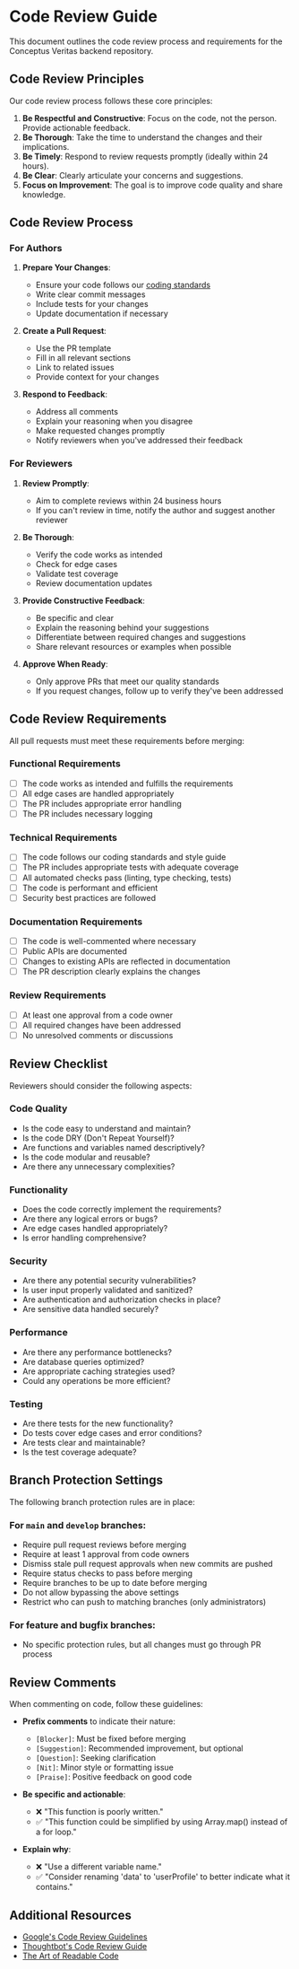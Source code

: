 # Code Review Guide

This document outlines the code review process and requirements for the Conceptus Veritas backend repository.

## Code Review Principles

Our code review process follows these core principles:

1. **Be Respectful and Constructive**: Focus on the code, not the person. Provide actionable feedback.
2. **Be Thorough**: Take the time to understand the changes and their implications.
3. **Be Timely**: Respond to review requests promptly (ideally within 24 hours).
4. **Be Clear**: Clearly articulate your concerns and suggestions.
5. **Focus on Improvement**: The goal is to improve code quality and share knowledge.

## Code Review Process

### For Authors

1. **Prepare Your Changes**:
   - Ensure your code follows our [coding standards](./coding-standards.md)
   - Write clear commit messages
   - Include tests for your changes
   - Update documentation if necessary

2. **Create a Pull Request**:
   - Use the PR template
   - Fill in all relevant sections
   - Link to related issues
   - Provide context for your changes

3. **Respond to Feedback**:
   - Address all comments
   - Explain your reasoning when you disagree
   - Make requested changes promptly
   - Notify reviewers when you've addressed their feedback

### For Reviewers

1. **Review Promptly**:
   - Aim to complete reviews within 24 business hours
   - If you can't review in time, notify the author and suggest another reviewer

2. **Be Thorough**:
   - Verify the code works as intended
   - Check for edge cases
   - Validate test coverage
   - Review documentation updates

3. **Provide Constructive Feedback**:
   - Be specific and clear
   - Explain the reasoning behind your suggestions
   - Differentiate between required changes and suggestions
   - Share relevant resources or examples when possible

4. **Approve When Ready**:
   - Only approve PRs that meet our quality standards
   - If you request changes, follow up to verify they've been addressed

## Code Review Requirements

All pull requests must meet these requirements before merging:

### Functional Requirements

- [ ] The code works as intended and fulfills the requirements
- [ ] All edge cases are handled appropriately
- [ ] The PR includes appropriate error handling
- [ ] The PR includes necessary logging

### Technical Requirements

- [ ] The code follows our coding standards and style guide
- [ ] The PR includes appropriate tests with adequate coverage
- [ ] All automated checks pass (linting, type checking, tests)
- [ ] The code is performant and efficient
- [ ] Security best practices are followed

### Documentation Requirements

- [ ] The code is well-commented where necessary
- [ ] Public APIs are documented
- [ ] Changes to existing APIs are reflected in documentation
- [ ] The PR description clearly explains the changes

### Review Requirements

- [ ] At least one approval from a code owner
- [ ] All required changes have been addressed
- [ ] No unresolved comments or discussions

## Review Checklist

Reviewers should consider the following aspects:

### Code Quality

- Is the code easy to understand and maintain?
- Is the code DRY (Don't Repeat Yourself)?
- Are functions and variables named descriptively?
- Is the code modular and reusable?
- Are there any unnecessary complexities?

### Functionality

- Does the code correctly implement the requirements?
- Are there any logical errors or bugs?
- Are edge cases handled appropriately?
- Is error handling comprehensive?

### Security

- Are there any potential security vulnerabilities?
- Is user input properly validated and sanitized?
- Are authentication and authorization checks in place?
- Are sensitive data handled securely?

### Performance

- Are there any performance bottlenecks?
- Are database queries optimized?
- Are appropriate caching strategies used?
- Could any operations be more efficient?

### Testing

- Are there tests for the new functionality?
- Do tests cover edge cases and error conditions?
- Are tests clear and maintainable?
- Is the test coverage adequate?

## Branch Protection Settings

The following branch protection rules are in place:

### For `main` and `develop` branches:

- Require pull request reviews before merging
- Require at least 1 approval from code owners
- Dismiss stale pull request approvals when new commits are pushed
- Require status checks to pass before merging
- Require branches to be up to date before merging
- Do not allow bypassing the above settings
- Restrict who can push to matching branches (only administrators)

### For feature and bugfix branches:

- No specific protection rules, but all changes must go through PR process

## Review Comments

When commenting on code, follow these guidelines:

- **Prefix comments** to indicate their nature:
  - `[Blocker]`: Must be fixed before merging
  - `[Suggestion]`: Recommended improvement, but optional
  - `[Question]`: Seeking clarification
  - `[Nit]`: Minor style or formatting issue
  - `[Praise]`: Positive feedback on good code

- **Be specific and actionable**:
  - ❌ "This function is poorly written."
  - ✅ "This function could be simplified by using Array.map() instead of a for loop."

- **Explain why**:
  - ❌ "Use a different variable name."
  - ✅ "Consider renaming 'data' to 'userProfile' to better indicate what it contains."

## Additional Resources

- [Google's Code Review Guidelines](https://google.github.io/eng-practices/review/)
- [Thoughtbot's Code Review Guide](https://github.com/thoughtbot/guides/tree/main/code-review)
- [The Art of Readable Code](https://www.oreilly.com/library/view/the-art-of/9781449318482/) 